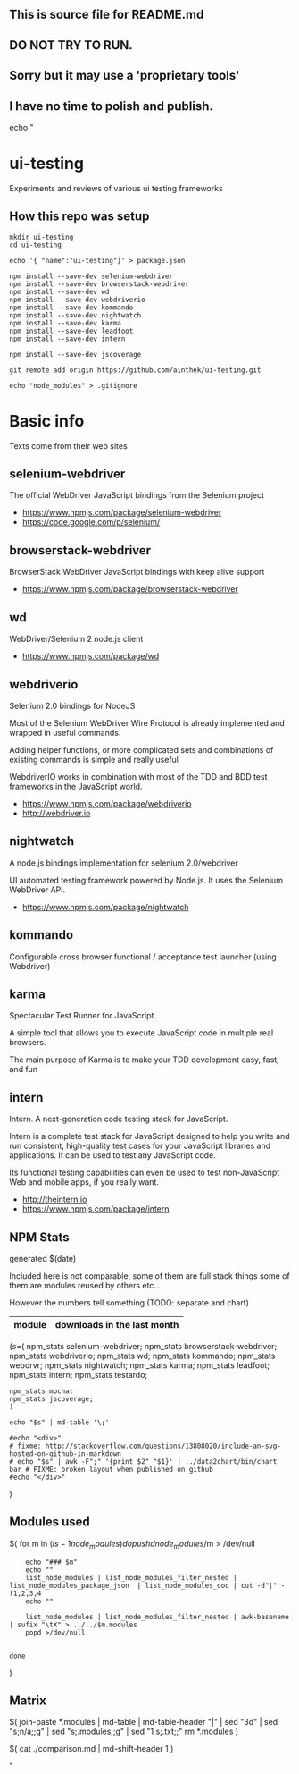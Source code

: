 ## This is source file for README.md
## DO NOT TRY TO RUN.
## Sorry but it may use a 'proprietary tools'
## I have no time to polish and publish.

echo "


# ui-testing

Experiments and reviews of various ui testing frameworks

## How this repo was setup
  
	mkdir ui-testing
	cd ui-testing

	echo '{ "name":"ui-testing"}' > package.json

	npm install --save-dev selenium-webdriver
	npm install --save-dev browserstack-webdriver
	npm install --save-dev wd
	npm install --save-dev webdriverio
	npm install --save-dev kommando
	npm install --save-dev nightwatch
	npm install --save-dev karma
	npm install --save-dev leadfoot
	npm install --save-dev intern

	npm install --save-dev jscoverage

	git remote add origin https://github.com/ainthek/ui-testing.git

	echo "node_modules" > .gitignore

# Basic info

Texts come from their web sites 

## selenium-webdriver
The official WebDriver JavaScript bindings from the Selenium project

- <https://www.npmjs.com/package/selenium-webdriver>
- <https://code.google.com/p/selenium/>


## browserstack-webdriver

BrowserStack WebDriver JavaScript bindings with keep alive support

- <https://www.npmjs.com/package/browserstack-webdriver>

## wd
WebDriver/Selenium 2 node.js client

- <https://www.npmjs.com/package/wd>

## webdriverio
Selenium 2.0 bindings for NodeJS

Most of the Selenium WebDriver Wire Protocol is already implemented and wrapped in useful commands.

Adding helper functions, or more complicated sets 
and combinations of existing commands is simple and really useful

WebdriverIO works in combination with most of the TDD and BDD test frameworks in the JavaScript world.


- <https://www.npmjs.com/package/webdriverio>
- <http://webdriver.io>

## nightwatch
A node.js bindings implementation for selenium 2.0/webdriver

UI automated testing framework powered by Node.js. It uses the Selenium WebDriver API.

- <https://www.npmjs.com/package/nightwatch>

## kommando
Configurable cross browser functional / acceptance test launcher (using Webdriver)

## karma
Spectacular Test Runner for JavaScript.

A simple tool that allows you to execute JavaScript code in multiple real browsers.

The main purpose of Karma is to make your TDD development easy, fast, and fun


## intern

Intern. A next-generation code testing stack for JavaScript.

Intern is a complete test stack for JavaScript designed to help you write and run consistent, 
high-quality test cases for your JavaScript libraries and applications.
It can be used to test any JavaScript code. 

Its functional testing capabilities can even be used to test non-JavaScript Web and mobile apps, if you really want.

- <http://theintern.io>
- <https://www.npmjs.com/package/intern>



## NPM Stats

generated $(date)

Included here is not comparable, some of them are
full stack things some of them are modules reused by others etc...

However the numbers tell something (TODO: separate and chart)

| module| downloads in the last month | 
|------	|-----------------------------|
$(
	s=$(
	npm_stats selenium-webdriver;
	npm_stats browserstack-webdriver;
	npm_stats webdriverio;
	npm_stats wd;
	npm_stats kommando;
	npm_stats webdrvr;
	npm_stats nightwatch;
	npm_stats karma;
	npm_stats leadfoot;
	npm_stats intern;
	npm_stats testardo;
	
	npm_stats mocha;
	npm_stats jscoverage;
	)

	echo "$s" | md-table '\;'

	#echo "<div>"
	# fixme: http://stackoverflow.com/questions/13808020/include-an-svg-hosted-on-github-in-markdown
	# echo "$s" | awk -F";" '{print $2" "$1}' | ../data2chart/bin/chart bar # FIXME: broken layout when published on github
	#echo "</div>"
)

## Modules used

$(
	for m in $(ls -1 node_modules)
	do
		pushd node_modules/$m > /dev/null 

		echo "### $m"
		echo ""
		list_node_modules | list_node_modules_filter_nested | list_node_modules_package_json  | list_node_modules_doc | cut -d"|" -f1,2,3,4
		echo ""
		
		list_node_modules | list_node_modules_filter_nested | awk-basename | sufix "\tX" > ../../$m.modules
		popd >/dev/null


	done
)

## Matrix

$(
	join-paste *.modules | md-table | md-table-header "|" | sed "3d" | sed "s;n/a;;g" | sed "s;\.modules;;g" | sed "1 s;\.txt;;"
	rm *.modules
)


$(
	cat ./comparison.md | md-shift-header 1
)

"